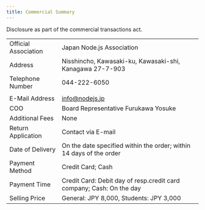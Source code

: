 ```yaml
---
title: Commercial Summary
---
```


Disclosure as part of the commercial transactions act.

|                      |                                                                      |
| -------------------- | -------------------------------------------------------------------- |
| Official Association | Japan Node.js Association                                            |
| Address              | Nisshincho, Kawasaki-ku, Kawasaki-shi, Kanagawa 27-7-903             |
| Telephone Number     | 044-222-6050                                                         |
|                      |                                                                      |
| E-Mail Address       | [info@nodejs.jp](mailto:info@nodejs.jp)                              |
| COO                  | Board Representative Furukawa Yosuke                                 |
| Additional Fees      | None                                                                 |
| Return Application   | Contact via E-mail                                                   |
| Date of Delivery     | On the date specified within the order; within 14 days of the order  |
| Payment Method       | Credit Card; Cash                                                    |
| Payment Time         | Credit Card: Debit day of resp.credit card company; Cash: On the day |
| Selling Price        | General: JPY 8,000, Students: JPY 3,000                              |
